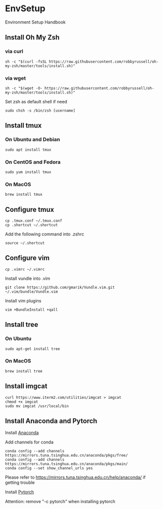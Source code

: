 # EnvSetup
Environment Setup Handbook

## Install Oh My Zsh

### via curl

```shell
sh -c "$(curl -fsSL https://raw.githubusercontent.com/robbyrussell/oh-my-zsh/master/tools/install.sh)"
```

### via wget

```shell
sh -c "$(wget -O- https://raw.githubusercontent.com/robbyrussell/oh-my-zsh/master/tools/install.sh)"
```

Set zsh as default shell if need
```shell
sudo chsh -s /bin/zsh [username]
```

## Install tmux

### On Ubuntu and Debian

```shell
sudo apt install tmux
```

### On CentOS and Fedora

```shell
sudo yum install tmux
```

### On MacOS
```shell
brew install tmux
```

## Configure tmux
```shell
cp .tmux.conf ~/.tmux.conf
cp .shortcut ~/.shortcut
```

Add the following command into .zshrc
```shell
source ~/.shortcut
```

## Configure vim
```shell
cp .vimrc ~/.vimrc
```

Install vundle into .vim
```shell
git clone https://github.com/gmarik/Vundle.vim.git ~/.vim/bundle/Vundle.vim
```

Install vim plugins
```shell
vim +BundleInstall +qall
```

## Install tree

### On Ubuntu
```shell
sudo apt-get install tree
```

### On MacOS
```shell
brew install tree
```

## Install imgcat
```shell
curl https://www.iterm2.com/utilities/imgcat > imgcat
chmod +x imgcat
sudo mv imgcat /usr/local/bin
```

## Install Anaconda and Pytorch
Install [Anaconda](https://www.anaconda.com/distribution/)

Add channels for conda
```shell
conda config --add channels https://mirrors.tuna.tsinghua.edu.cn/anaconda/pkgs/free/
conda config --add channels https://mirrors.tuna.tsinghua.edu.cn/anaconda/pkgs/main/
conda config --set show_channel_urls yes
```

Please refer to https://mirrors.tuna.tsinghua.edu.cn/help/anaconda/ if getting trouble 

Install [Pytorch](https://pytorch.org/)

Attention: remove "-c pytorch" when installing pytorch
